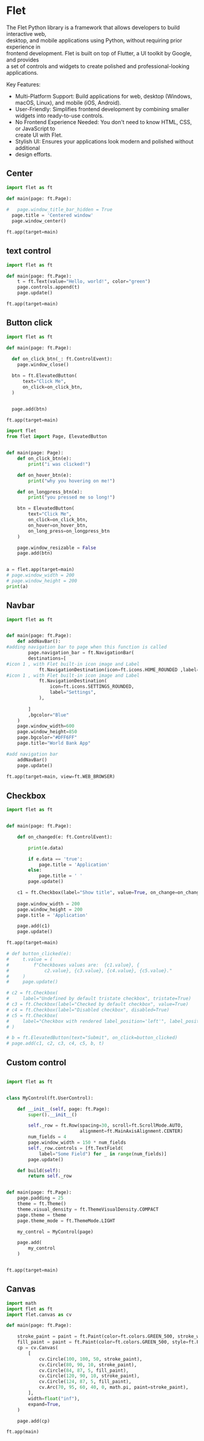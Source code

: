 # Flet

The Flet Python library is a framework that allows developers to build interactive web,  
desktop, and mobile applications using Python, without requiring prior experience in  
frontend development. Flet is built on top of Flutter, a UI toolkit by Google, and provides  
a set of controls and widgets to create polished and professional-looking applications.

Key Features:

- Multi-Platform Support: Build applications for web, desktop (Windows, macOS, Linux),
  and mobile (iOS, Android).  
- User-Friendly: Simplifies frontend development by combining smaller widgets into
  ready-to-use controls.  
- No Frontend Experience Needed: You don't need to know HTML, CSS, or JavaScript to  
  create UI with Flet.  
- Stylish UI: Ensures your applications look modern and polished without additional
- design efforts.

## Center

```python
import flet as ft

def main(page: ft.Page):
  
#   page.window_title_bar_hidden = True
  page.title = 'Centered window'
  page.window_center()

ft.app(target=main)
```

## text control

```python
import flet as ft

def main(page: ft.Page):
    t = ft.Text(value="Hello, world!", color="green")
    page.controls.append(t)
    page.update()

ft.app(target=main)
```

## Button click

```python
import flet as ft

def main(page: ft.Page):
  
  def on_click_btn(_: ft.ControlEvent):
    page.window_close()

  btn = ft.ElevatedButton(
      text="Click Me",
      on_click=on_click_btn,
  )


  page.add(btn)

ft.app(target=main)
```

```python
import flet
from flet import Page, ElevatedButton


def main(page: Page):
    def on_click_btn(e):
        print("i was clicked!")

    def on_hover_btn(e):
        print("why you hovering on me!")

    def on_longpress_btn(e):
        print("you pressed me so long!")

    btn = ElevatedButton(
        text="Click Me",
        on_click=on_click_btn,
        on_hover=on_hover_btn,
        on_long_press=on_longpress_btn
    )

    page.window_resizable = False
    page.add(btn)


a = flet.app(target=main)
# page.window_width = 200
# page.window_height = 200
print(a)
```

## Navbar

```python
import flet as ft


def main(page: ft.Page):
    def addNavBar():
#adding navigation bar to page when this function is called
        page.navigation_bar = ft.NavigationBar(
        destinations=[
#icon 1 , with Flet built-in icon image and Label
            ft.NavigationDestination(icon=ft.icons.HOME_ROUNDED ,label="Home", ),
#icon 1 , with Flet built-in icon image and Label           
            ft.NavigationDestination(
                icon=ft.icons.SETTINGS_ROUNDED,
                label="Settings",
            ),
            
        ]
        ,bgcolor="Blue"
    )
    page.window_width=600
    page.window_height=850
    page.bgcolor="#DFF6FF"
    page.title="World Bank App"

#add navigation bar   
    addNavBar()
    page.update()
    
ft.app(target=main, view=ft.WEB_BROWSER)
```

## Checkbox

```python
import flet as ft


def main(page: ft.Page):

    def on_changed(e: ft.ControlEvent):

        print(e.data)

        if e.data == 'true':
            page.title = 'Application'
        else:
            page.title = ' '
        page.update()

    c1 = ft.Checkbox(label="Show title", value=True, on_change=on_changed)
    
    page.window_width = 200
    page.window_height = 200
    page.title = 'Application'

    page.add(c1)
    page.update()

ft.app(target=main)

# def button_clicked(e):
#     t.value = (
#         f"Checkboxes values are:  {c1.value}, {
#             c2.value}, {c3.value}, {c4.value}, {c5.value}."
#     )
#     page.update()

# c2 = ft.Checkbox(
#     label="Undefined by default tristate checkbox", tristate=True)
# c3 = ft.Checkbox(label="Checked by default checkbox", value=True)
# c4 = ft.Checkbox(label="Disabled checkbox", disabled=True)
# c5 = ft.Checkbox(
#     label="Checkbox with rendered label_position='left'", label_position=ft.LabelPosition.LEFT
# )

# b = ft.ElevatedButton(text="Submit", on_click=button_clicked)
# page.add(c1, c2, c3, c4, c5, b, t)
```


## Custom control

```python

import flet as ft


class MyControl(ft.UserControl):

    def __init__(self, page: ft.Page):
        super().__init__()

        self._row = ft.Row(spacing=30, scroll=ft.ScrollMode.AUTO,
                           alignment=ft.MainAxisAlignment.CENTER)
        num_fields = 4
        page.window_width = 150 * num_fields
        self._row.controls = [ft.TextField(
            label="Some Field") for _ in range(num_fields)]
        page.update()

    def build(self):
        return self._row


def main(page: ft.Page):
    page.padding = 25
    theme = ft.Theme()
    theme.visual_density = ft.ThemeVisualDensity.COMPACT
    page.theme = theme
    page.theme_mode = ft.ThemeMode.LIGHT

    my_control = MyControl(page)

    page.add(
        my_control
    )


ft.app(target=main)
```

## Canvas

```python
import math
import flet as ft
import flet.canvas as cv

def main(page: ft.Page):

    stroke_paint = paint = ft.Paint(color=ft.colors.GREEN_500, stroke_width=2, style=ft.PaintingStyle.STROKE)
    fill_paint = paint = ft.Paint(color=ft.colors.GREEN_500, style=ft.PaintingStyle.FILL)
    cp = cv.Canvas(
        [
            cv.Circle(100, 100, 50, stroke_paint),
            cv.Circle(80, 90, 10, stroke_paint),
            cv.Circle(84, 87, 5, fill_paint),
            cv.Circle(120, 90, 10, stroke_paint),
            cv.Circle(124, 87, 5, fill_paint),
            cv.Arc(70, 95, 60, 40, 0, math.pi, paint=stroke_paint),
        ],
        width=float("inf"),
        expand=True,
    )

    page.add(cp)

ft.app(main)
```

